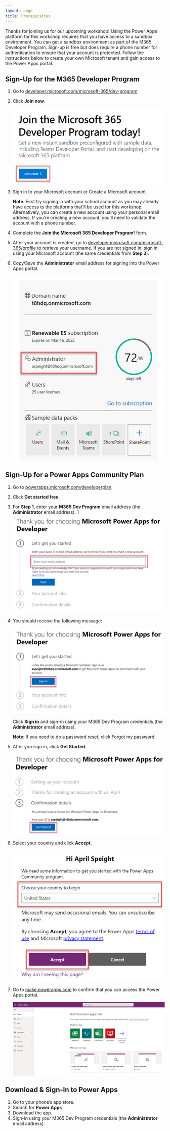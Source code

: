 ```yaml
---
layout: page
title: Prerequisites
---
```


Thanks for joining us for our upcoming workshop! Using the Power Apps platform for this workshop requires that you have access to a sandbox environment. You can get a sandbox environment as part of the M365 Developer Program. Sign-up is free but does require a phone number for authentication to ensure that your account is protected. Follow the instructions below to create your own Microsoft tenant and gain access to the Power Apps portal.

## Sign-Up for the M365 Developer Program

1. Go to [developer.microsoft.com/microsoft-365/dev-program](https://developer.microsoft.com/microsoft-365/dev-program).
1. Click **Join now**.

    ![A screenshot of the Join Microsoft 365 Developer Program text. The Join Now button is highlighted.](images/join-m365-dev-program.jpg)

1. Sign in to your Microsoft account or Create a Microsoft account

    **Note**: First try signing in with your school account as you may already have access to the platforms that’ll be used for this workshop. Alternatively, you can create a new account using your personal email address. If you’re creating a new account, you’ll need to validate the account with a phone number.

1. Complete the **Join the Microsoft 365 Developer Program!** form.
1. After your account is created, go to [developer.microsoft.com/microsoft-365/profile](https://developer.microsoft.com/microsoft-365/profile) to retrieve your username. If you are not signed in, sign in using your Microsoft account (the same credentials from **Step 3**).
1. Copy/Save the **Administrator** email address for signing into the Power Apps portal.

    ![A screenshot of the location of the administrator email. The email is highlighted.](images/administrator-email.jpg)

## Sign-Up for a Power Apps Community Plan

1. Go to [powerapps.microsoft.com/developerplan](https://powerapps.microsoft.com/developerplan).
1. Click **Get started free**.
1. For **Step 1**, enter your **M365 Dev Program** email address (the **Administrator** email address).
1
    ![A screenshot of the Microsoft Power Apps for Developer sign-up form. The enter email address field is highlighted.](images/sign-up-for-power-apps.jpg)
1. You should receive the following message:

    ![A screenshot of the Microsoft Power Apps for Developer sign-up form. The message is highlighted which says looks like you're already a Microsoft customer. Sign in as the email provided to get Microsoft Power Apps for Developer with your account.](images/sign-up-message.jpg)

    Click **Sign in** and sign-in using your M365 Dev Program credentials (the **Administrator** email address).

    **Note**: If you need to do a password reset, click Forgot my password.
1. After you sign in, click **Get Started**.

    ![A screenshot of the Microsoft Power Apps for Developer sign-up form. The enter Get Started button is highlighted.](images/power-apps-get-started.jpg)

1. Select your country and click **Accept**.

    ![A screenshot of the Microsoft Power Apps for Developer sign-up form. The choose your country to begin field is highlighted.](/images/power-apps-country.jpg)

1. Go to [make.powerapps.com](https://make.powerapps.com) to confirm that you can access the Power Apps portal.

    ![A screenshot of the Power Apps portal.](images/power-apps-portal.jpg)

## Download & Sign-In to Power Apps

1. Go to your phone’s app store.
1. Search for **Power Apps**
1. Download the app.
1. Sign-in using your M365 Dev Program credentials (the **Administrator** email address).
